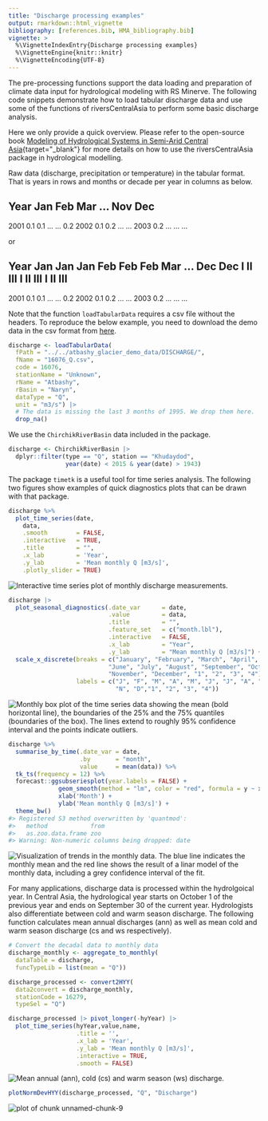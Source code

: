 ```yaml
---
title: "Discharge processing examples"
output: rmarkdown::html_vignette
bibliography: [references.bib, HMA_bibliography.bib]
vignette: >
  %\VignetteIndexEntry{Discharge processing examples}
  %\VignetteEngine{knitr::knitr}
  %\VignetteEncoding{UTF-8}
---
```




The pre-processing functions support the data loading and preparation of climate data input for hydrological modeling with RS Minerve. The following code snippets demonstrate how to load tabular discharge data and use some of the functions of riversCentralAsia to perform some basic discharge analysis. 

Here we only provide a quick overview. Please refer to the open-source book [Modeling of Hydrological Systems in Semi-Arid Central Asia](https://hydrosolutions.github.io/caham_book/){target="_blank"} for more details on how to use the riversCentralAsia package in hydrological modelling. 



Raw data (discharge, precipitation or temperature) in the tabular format. That is years in rows and months or decade per year in columns as below. 

Year Jan Feb Mar ... Nov Dec 
----------------------------
2001 0.1 0.1 ...     ... 0.2
2002 0.1 0.2 ...         ...
2003 0.2 ...
...  ...

or 

Year Jan Jan Jan Feb Feb Feb Mar ... Dec Dec 
      I   II III  I   II III  I       II III
--------------------------------------------
2001 0.1 0.1 ...                     ... 0.2
2002 0.1 0.2 ...                         ...
2003 0.2 ...
...  ...

Note that the function `loadTabularData` requires a csv file without the headers. 
To reproduce the below example, you need to download the demo data in the csv format from [here](https://www.dropbox.com/s/tccoxsp1qnpuozj/16076_Q.csv?dl=0). 


```r
discharge <- loadTabularData(
  fPath = "../../atbashy_glacier_demo_data/DISCHARGE/", 
  fName = "16076_Q.csv", 
  code = 16076, 
  stationName = "Unknown", 
  rName = "Atbashy", 
  rBasin = "Naryn", 
  dataType = "Q", 
  unit = "m3/s") |> 
  # The data is missing the last 3 months of 1995. We drop them here. 
  drop_na()
```

We use the `ChirchikRiverBasin` data included in the package. 

```r
discharge <- ChirchikRiverBasin |> 
  dplyr::filter(type == "Q", station == "Khudaydod", 
                year(date) < 2015 & year(date) > 1943)
```


The package `timetk` is a useful tool for time series analysis. The following two figures show examples of quick diagnostics plots that can be drawn with that package. 

```r
discharge %>% 
  plot_time_series(date,
    data,
    .smooth        = FALSE,
    .interactive   = TRUE,
    .title         = "",    
    .x_lab         = 'Year',
    .y_lab         = 'Mean monthly Q [m3/s]',
    .plotly_slider = TRUE)
```

![Interactive time series plot of monthly discharge measurements.](figure/unnamed-chunk-5-1.png)


```r
discharge |> 
  plot_seasonal_diagnostics(.date_var      = date,
                            .value         = data,
                            .title         = "",
                            .feature_set   = c("month.lbl"),
                            .interactive   = FALSE,
                            .x_lab         = "Year",
                            .y_lab         = "Mean monthly Q [m3/s]") +
  scale_x_discrete(breaks = c("January", "February", "March", "April", "May", 
                            "June", "July", "August", "September", "October", 
                            "November", "December", "1", "2", "3", "4"),
                   labels = c("J", "F", "M", "A", "M", "J", "J", "A", "S", "O", 
                              "N", "D","1", "2", "3", "4"))
```

![Monthly box plot of the time series data showing the mean (bold horizontal line), the boundaries of the 25% and the 75% quantiles (boundaries of the box). The lines extend to roughly 95% confidence interval and the points indicate outliers.](figure/unnamed-chunk-6-1.png)


```r
discharge %>% 
  summarise_by_time(.date_var = date, 
                    .by       = "month",
                    value     = mean(data)) %>% 
  tk_ts(frequency = 12) %>% 
  forecast::ggsubseriesplot(year.labels = FALSE) + 
              geom_smooth(method = "lm", color = "red", formula = y ~ x) +
              xlab('Month') +
              ylab('Mean monthly Q [m3/s]') + 
  theme_bw()
#> Registered S3 method overwritten by 'quantmod':
#>   method            from
#>   as.zoo.data.frame zoo
#> Warning: Non-numeric columns being dropped: date
```

![Visualization of trends in the monthly data. The blue line indicates the monthly mean and the red line shows the result of a linar model of the monthly data, including a grey confidence interval of the fit.](figure/unnamed-chunk-7-1.png)


For many applications, discharge data is processed within the hydrolgoical year. In Central Asia, the hydrological year starts on October 1 of the previous year and ends on September 30 of the current year. Hydrologists also differentiate between cold and warm season discharge. The following function calculates mean annual discharges (ann) as well as mean cold and warm season discharge (cs and ws respectively). 

```r
# Convert the decadal data to monthly data
discharge_monthly <- aggregate_to_monthly(
  dataTable = discharge, 
  funcTypeLib = list(mean = "Q"))

discharge_processed <- convert2HYY(
  data2convert = discharge_monthly, 
  stationCode = 16279,  
  typeSel = "Q")

discharge_processed |> pivot_longer(-hyYear) |>
  plot_time_series(hyYear,value,name,
                   .title = '',
                   .x_lab = 'Year',
                   .y_lab = 'Mean monthly Q [m3/s]',
                   .interactive = TRUE,
                   .smooth = FALSE)
```

![Mean annual (ann), cold (cs) and warm season (ws) discharge.](figure/unnamed-chunk-8-1.png)




```r
plotNormDevHYY(discharge_processed, "Q", "Discharge")
```

![plot of chunk unnamed-chunk-9](figure/unnamed-chunk-9-1.png)








